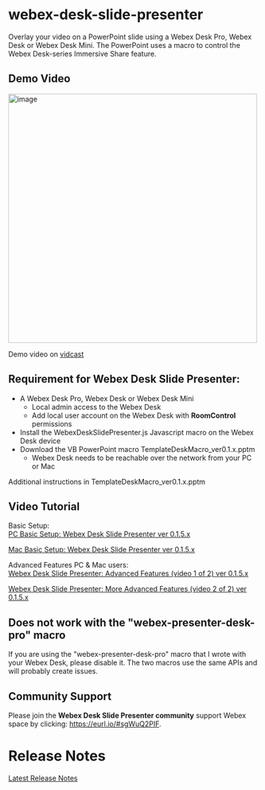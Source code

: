 # webex-desk-slide-presenter
Overlay your video on a PowerPoint slide using a Webex Desk Pro, Webex Desk or Webex Desk Mini.  The PowerPoint uses a macro to control the Webex Desk-series Immersive Share feature.  

## Demo Video
<a href="https://app.vidcast.io/share/1ca0edeb-4bb6-4e7e-af7a-b49f74530183" target="_blank" > 
  <img width="500" alt="image" src="https://user-images.githubusercontent.com/16569532/179886825-d1832a4c-43fa-4b11-b1b7-b7e955ffd3a4.png" />
</a>

Demo video on [vidcast](https://app.vidcast.io/share/1ca0edeb-4bb6-4e7e-af7a-b49f74530183/) 

## Requirement for Webex Desk Slide Presenter:

- A Webex Desk Pro, Webex Desk or Webex Desk Mini
  - Local admin access to the Webex Desk
  - Add local user account on the Webex Desk with **RoomControl** permissions
- Install the WebexDeskSlidePresenter.js Javascript macro on the Webex Desk device
- Download the VB PowerPoint macro TemplateDeskMacro_ver0.1.x.pptm 
  - Webex Desk needs to be reachable over the network from your PC or Mac 

Additional instructions in TemplateDeskMacro_ver0.1.x.pptm

## Video Tutorial 

Basic Setup:  
[PC Basic Setup: Webex Desk Slide Presenter ver 0.1.5.x](https://app.vidcast.io/share/c291aed2-193c-41bb-a4d3-bd658f9e52c3)

[Mac Basic Setup: Webex Desk Slide Presenter ver 0.1.5.x](https://app.vidcast.io/share/02894b1e-06a6-4484-93f4-dd86ed636043) 

Advanced Features PC & Mac users:  
[Webex Desk Slide Presenter: Advanced Features (video 1 of 2) ver 0.1.5.x](https://app.vidcast.io/share/bf6060c8-c5e8-44a4-a82c-ab7a384fe433)

[Webex Desk Slide Presenter: More Advanced Features (video 2 of 2) ver 0.1.5.x](https://app.vidcast.io/share/7f501621-17e3-4462-96e4-7e7197f61d23)


## Does not work with the "webex-presenter-desk-pro" macro

If you are using the "webex-presenter-desk-pro" macro that I wrote with your Webex Desk, please disable it.  The two macros use the same APIs and will probably create issues. 

## Community Support 

Please join the **Webex Desk Slide Presenter community** support Webex space by clicking: https://eurl.io/#sgWuQ2PIF.  

# Release Notes 
[Latest Release Notes](https://github.com/vtjoeh/webex-desk-slide-presenter/blob/main/ReleaseNotes.md)

